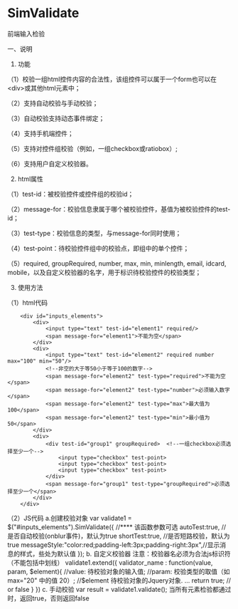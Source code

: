 # SimValidate
前端输入检验
 
一、说明
 1. 功能
 
 （1）校验一组html控件内容的合法性，该组控件可以属于一个form也可以在\<div\>或其他html元素中；

 （2）支持自动校验与手动校验；
 
 （3）自动校验支持动态事件绑定；
 
 （4）支持手机端控件；
 
 （5）支持对控件组校验（例如，一组checkbox或ratiobox）;
 
 （6）支持用户自定义校验器。
 
 2. html属性
 
 （1）test-id：被校验控件或控件组的校验id；

 （2）message-for：校验信息隶属于哪个被校验控件，基值为被校验控件的test-id；
 
 （3）test-type：校验信息的类型，与message-for同时使用；
 
 （4）test-point：待校验控件组中的校验点，即组中的单个控件；
 
 （5）required, groupRequired, number, max, min, minlength, email, idcard, mobile，以及自定义校验器的名字，用于标识待校验控件的校验类型；
 
 3. 使用方法
	
 （1）html代码

		<div id="inputs_elements">
 			<div>
 				<input type="text" test-id="element1" required/>
 				<span message-for="element1">不能为空</span>
 			</div>
 			<div>
 				<input type="text" test-id="element2" required number max="100" min="50"/>  
 				<!--非空的大于等50小于等于100的数字-->
 				<span message-for="element2" test-type="required">不能为空</span>
 				<span message-for="element2" test-type="number">必须输入数字</span>
 				<span message-for="element2" test-type="max">最大值为100</span>
 				<span message-for="element2" test-type="min">最小值为50</span>
 			</div>
 			<div>
 				<div test-id="group1" groupRequired>  <!--一组checkbox必须选择至少一个-->
 					<input type="checkbox" test-point>
 					<input type="checkbox" test-point>
 					<input type="checkbox" test-point>
 				</div>
 				<span message-for="group1" test-type="groupRequired">必须选择至少一个</span>
 			</div>
 		</div>

 （2）JS代码
		 		a.创建校验对象
		 			var validate1 = $("#inputs_elements").SimValidate({  //**** 该函数参数可选
		   						autoTest:true,	//是否自动校验(onblur事件)，默认为true
		   						shortTest:true,	//是否短路校验，默认为true
		 							messageStyle:"color:red;padding-left:3px;padding-right:3px",//显示消息的样式，些处为默认值
		 						});
		 		b. 自定义校验器
		 			注意：校验器名必须为合法js标识符（不能包括中划线）
		 			validate1.extend({
		 				validator_name : function(value, param, $element){ 
		 					//value: 待校验对象的输入值;
		 					//param: 校验类型的取值（如 max="20" 中的值 20）;
		 					//$element 待校验对象的Jquery对象.
		 					...
		 					return true; // or false
		 				}
		 			})
		 		c. 手动校验
		 			var result = validate1.validate(); 当所有元素检验都通过时，返回true，否则返回false
